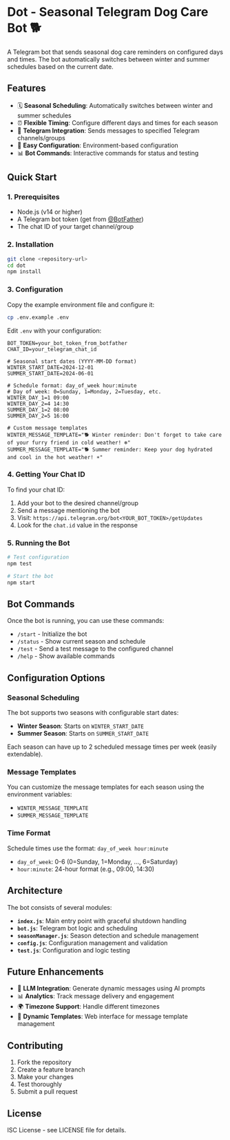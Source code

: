 # Dot - Seasonal Telegram Dog Care Bot 🐕

A Telegram bot that sends seasonal dog care reminders on configured days and times. The bot automatically switches between winter and summer schedules based on the current date.

## Features

- 🗓️ **Seasonal Scheduling**: Automatically switches between winter and summer schedules
- ⏰ **Flexible Timing**: Configure different days and times for each season
- 📱 **Telegram Integration**: Sends messages to specified Telegram channels/groups
- 🔧 **Easy Configuration**: Environment-based configuration
- 📊 **Bot Commands**: Interactive commands for status and testing

## Quick Start

### 1. Prerequisites

- Node.js (v14 or higher)
- A Telegram bot token (get from [@BotFather](https://t.me/BotFather))
- The chat ID of your target channel/group

### 2. Installation

```bash
git clone <repository-url>
cd dot
npm install
```

### 3. Configuration

Copy the example environment file and configure it:

```bash
cp .env.example .env
```

Edit `.env` with your configuration:

```env
BOT_TOKEN=your_bot_token_from_botfather
CHAT_ID=your_telegram_chat_id

# Seasonal start dates (YYYY-MM-DD format)
WINTER_START_DATE=2024-12-01
SUMMER_START_DATE=2024-06-01

# Schedule format: day_of_week hour:minute
# Day of week: 0=Sunday, 1=Monday, 2=Tuesday, etc.
WINTER_DAY_1=1 09:00
WINTER_DAY_2=4 14:30
SUMMER_DAY_1=2 08:00
SUMMER_DAY_2=5 16:00

# Custom message templates
WINTER_MESSAGE_TEMPLATE="🐕 Winter reminder: Don't forget to take care of your furry friend in cold weather! ❄️"
SUMMER_MESSAGE_TEMPLATE="🐕 Summer reminder: Keep your dog hydrated and cool in the hot weather! ☀️"
```

### 4. Getting Your Chat ID

To find your chat ID:

1. Add your bot to the desired channel/group
2. Send a message mentioning the bot
3. Visit: `https://api.telegram.org/bot<YOUR_BOT_TOKEN>/getUpdates`
4. Look for the `chat.id` value in the response

### 5. Running the Bot

```bash
# Test configuration
npm test

# Start the bot
npm start
```

## Bot Commands

Once the bot is running, you can use these commands:

- `/start` - Initialize the bot
- `/status` - Show current season and schedule
- `/test` - Send a test message to the configured channel
- `/help` - Show available commands

## Configuration Options

### Seasonal Scheduling

The bot supports two seasons with configurable start dates:

- **Winter Season**: Starts on `WINTER_START_DATE`
- **Summer Season**: Starts on `SUMMER_START_DATE`

Each season can have up to 2 scheduled message times per week (easily extendable).

### Message Templates

You can customize the message templates for each season using the environment variables:

- `WINTER_MESSAGE_TEMPLATE`
- `SUMMER_MESSAGE_TEMPLATE`

### Time Format

Schedule times use the format: `day_of_week hour:minute`

- `day_of_week`: 0-6 (0=Sunday, 1=Monday, ..., 6=Saturday)
- `hour:minute`: 24-hour format (e.g., 09:00, 14:30)

## Architecture

The bot consists of several modules:

- **`index.js`**: Main entry point with graceful shutdown handling
- **`bot.js`**: Telegram bot logic and scheduling
- **`seasonManager.js`**: Season detection and schedule management
- **`config.js`**: Configuration management and validation
- **`test.js`**: Configuration and logic testing

## Future Enhancements

- 🤖 **LLM Integration**: Generate dynamic messages using AI prompts
- 📊 **Analytics**: Track message delivery and engagement
- 🌍 **Timezone Support**: Handle different timezones
- 📝 **Dynamic Templates**: Web interface for message template management

## Contributing

1. Fork the repository
2. Create a feature branch
3. Make your changes
4. Test thoroughly
5. Submit a pull request

## License

ISC License - see LICENSE file for details.
